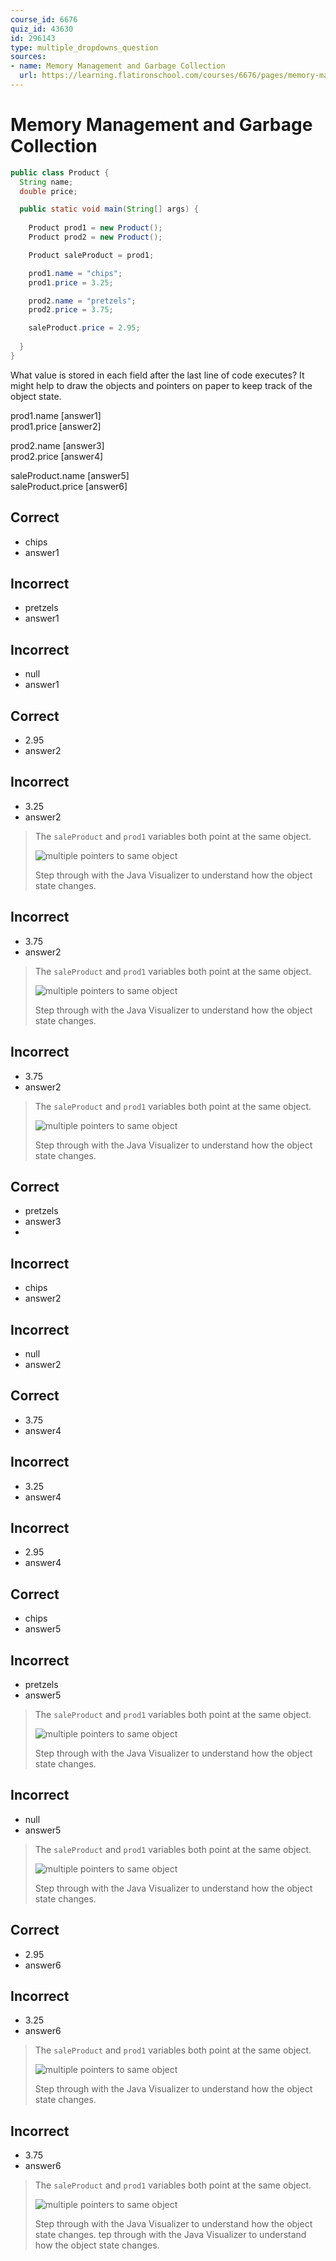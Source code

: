 ```yaml
---
course_id: 6676
quiz_id: 43630
id: 296143
type: multiple_dropdowns_question
sources:
- name: Memory Management and Garbage Collection
  url: https://learning.flatironschool.com/courses/6676/pages/memory-management-and-garbage-collection
---
```


# Memory Management and Garbage Collection

```java
public class Product {
  String name;
  double price;

  public static void main(String[] args) {
      
    Product prod1 = new Product();
    Product prod2 = new Product();

    Product saleProduct = prod1;

    prod1.name = "chips";
    prod1.price = 3.25;

    prod2.name = "pretzels";
    prod2.price = 3.75;

    saleProduct.price = 2.95;
   
  }
}
```

What value is stored in each field after the last line of code executes?
It might help to draw the objects and pointers on paper to keep track of the object state.

prod1.name [answer1]  
prod1.price [answer2]

prod2.name [answer3]  
prod2.price [answer4]

saleProduct.name [answer5]  
saleProduct.price [answer6]

## Correct

- chips
- answer1

## Incorrect
- pretzels
- answer1

## Incorrect
- null
- answer1




## Correct

- 2.95
- answer2

## Incorrect
- 3.25
- answer2

> The `saleProduct` and `prod1` variables both point at the same object.
>
> ![multiple pointers to same object](https://curriculum-content.s3.amazonaws.com/6676/java-mod2-oop-fundamentals/quiz2_q07.png)
>
> Step through with the Java Visualizer to understand how the object state changes.

## Incorrect
- 3.75
- answer2

> The `saleProduct` and `prod1` variables both point at the same object.
>
> ![multiple pointers to same object](https://curriculum-content.s3.amazonaws.com/6676/java-mod2-oop-fundamentals/quiz2_q07.png)
>
> Step through with the Java Visualizer to understand how the object state changes.


## Incorrect
- 3.75
- answer2

> The `saleProduct` and `prod1` variables both point at the same object.
>
> ![multiple pointers to same object](https://curriculum-content.s3.amazonaws.com/6676/java-mod2-oop-fundamentals/quiz2_q07.png)
>
> Step through with the Java Visualizer to understand how the object state changes.




## Correct

- pretzels
- answer3
- 
## Incorrect
- chips
- answer2

## Incorrect
- null
- answer2



## Correct

- 3.75
- answer4

## Incorrect
- 3.25
- answer4

## Incorrect
- 2.95
- answer4





## Correct

- chips
- answer5

## Incorrect

- pretzels
- answer5

> The `saleProduct` and `prod1` variables both point at the same object.
>
> ![multiple pointers to same object](https://curriculum-content.s3.amazonaws.com/6676/java-mod2-oop-fundamentals/quiz2_q07.png)
>
> Step through with the Java Visualizer to understand how the object state changes.


## Incorrect

- null
- answer5

> The `saleProduct` and `prod1` variables both point at the same object.
>
> ![multiple pointers to same object](https://curriculum-content.s3.amazonaws.com/6676/java-mod2-oop-fundamentals/quiz2_q07.png)
>
> Step through with the Java Visualizer to understand how the object state changes.



## Correct

- 2.95
- answer6

## Incorrect
- 3.25
- answer6

> The `saleProduct` and `prod1` variables both point at the same object.
>
> ![multiple pointers to same object](https://curriculum-content.s3.amazonaws.com/6676/java-mod2-oop-fundamentals/quiz2_q07.png)
>
> Step through with the Java Visualizer to understand how the object state changes.

## Incorrect
- 3.75
- answer6

> The `saleProduct` and `prod1` variables both point at the same object.
>
> ![multiple pointers to same object](https://curriculum-content.s3.amazonaws.com/6676/java-mod2-oop-fundamentals/quiz2_q07.png)
>
> Step through with the Java Visualizer to understand how the object state changes.
tep through with the Java Visualizer to understand how the object state changes.